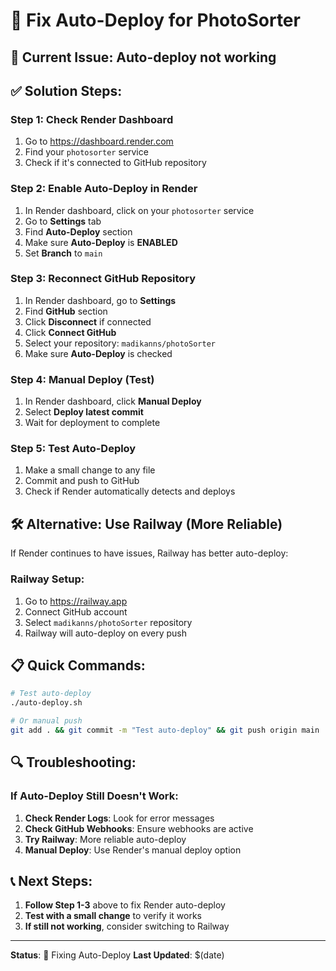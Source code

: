 # 🔧 Fix Auto-Deploy for PhotoSorter

## 🚨 **Current Issue**: Auto-deploy not working

## ✅ **Solution Steps**:

### **Step 1: Check Render Dashboard**
1. Go to https://dashboard.render.com
2. Find your `photosorter` service
3. Check if it's connected to GitHub repository

### **Step 2: Enable Auto-Deploy in Render**
1. In Render dashboard, click on your `photosorter` service
2. Go to **Settings** tab
3. Find **Auto-Deploy** section
4. Make sure **Auto-Deploy** is **ENABLED**
5. Set **Branch** to `main`

### **Step 3: Reconnect GitHub Repository**
1. In Render dashboard, go to **Settings**
2. Find **GitHub** section
3. Click **Disconnect** if connected
4. Click **Connect GitHub**
5. Select your repository: `madikanns/photoSorter`
6. Make sure **Auto-Deploy** is checked

### **Step 4: Manual Deploy (Test)**
1. In Render dashboard, click **Manual Deploy**
2. Select **Deploy latest commit**
3. Wait for deployment to complete

### **Step 5: Test Auto-Deploy**
1. Make a small change to any file
2. Commit and push to GitHub
3. Check if Render automatically detects and deploys

## 🛠️ **Alternative: Use Railway (More Reliable)**

If Render continues to have issues, Railway has better auto-deploy:

### **Railway Setup**:
1. Go to https://railway.app
2. Connect GitHub account
3. Select `madikanns/photoSorter` repository
4. Railway will auto-deploy on every push

## 📋 **Quick Commands**:

```bash
# Test auto-deploy
./auto-deploy.sh

# Or manual push
git add . && git commit -m "Test auto-deploy" && git push origin main
```

## 🔍 **Troubleshooting**:

### **If Auto-Deploy Still Doesn't Work**:
1. **Check Render Logs**: Look for error messages
2. **Check GitHub Webhooks**: Ensure webhooks are active
3. **Try Railway**: More reliable auto-deploy
4. **Manual Deploy**: Use Render's manual deploy option

## 📞 **Next Steps**:

1. **Follow Step 1-3** above to fix Render auto-deploy
2. **Test with a small change** to verify it works
3. **If still not working**, consider switching to Railway

---
**Status**: 🔧 Fixing Auto-Deploy
**Last Updated**: $(date)
